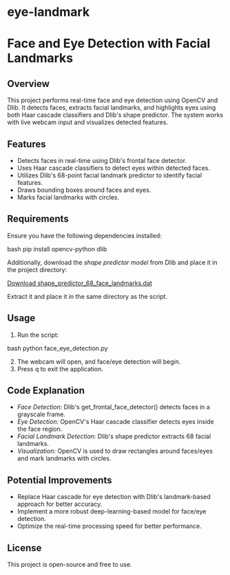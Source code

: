# eye-landmark
# Face and Eye Detection with Facial Landmarks

## Overview
This project performs real-time face and eye detection using OpenCV and Dlib. It detects faces, extracts facial landmarks, and highlights eyes using both Haar cascade classifiers and Dlib's shape predictor. The system works with live webcam input and visualizes detected features.

## Features
- Detects faces in real-time using Dlib's frontal face detector.
- Uses Haar cascade classifiers to detect eyes within detected faces.
- Utilizes Dlib's 68-point facial landmark predictor to identify facial features.
- Draws bounding boxes around faces and eyes.
- Marks facial landmarks with circles.

## Requirements
Ensure you have the following dependencies installed:

bash
pip install opencv-python dlib


Additionally, download the *shape predictor model* from Dlib and place it in the project directory:

[Download shape_predictor_68_face_landmarks.dat](http://dlib.net/files/shape_predictor_68_face_landmarks.dat.bz2)

Extract it and place it in the same directory as the script.

## Usage
1. Run the script:

bash
python face_eye_detection.py


2. The webcam will open, and face/eye detection will begin.
3. Press q to exit the application.

## Code Explanation
- *Face Detection:* Dlib's get_frontal_face_detector() detects faces in a grayscale frame.
- *Eye Detection:* OpenCV's Haar cascade classifier detects eyes inside the face region.
- *Facial Landmark Detection:* Dlib's shape predictor extracts 68 facial landmarks.
- *Visualization:* OpenCV is used to draw rectangles around faces/eyes and mark landmarks with circles.

## Potential Improvements
- Replace Haar cascade for eye detection with Dlib's landmark-based approach for better accuracy.
- Implement a more robust deep-learning-based model for face/eye detection.
- Optimize the real-time processing speed for better performance.

## License
This project is open-source and free to use.
